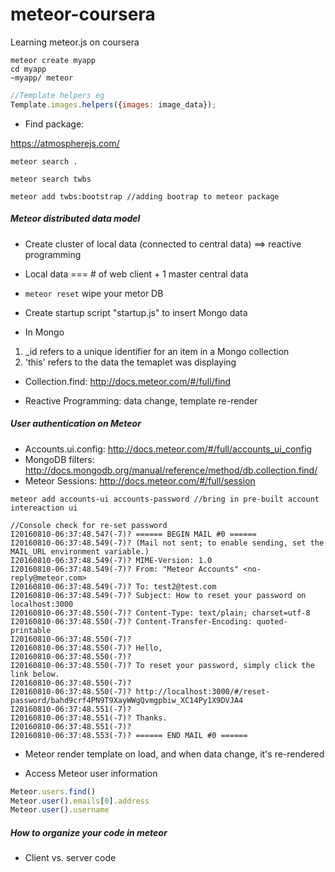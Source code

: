 # meteor-coursera
Learning meteor.js on coursera

```
meteor create myapp
cd myapp
~myapp/ meteor
```


```javascript
//Template helpers eg
Template.images.helpers({images: image_data});

```

* Find package:

https://atmospherejs.com/

```
meteor search .

meteor search twbs

meteor add twbs:bootstrap //adding bootrap to meteor package

```

##### Meteor distributed data model
* Create cluster of local data (connected to central data) ==> reactive programming
* Local data === # of web client + 1 master central data
* ```meteor reset``` wipe your metor DB
* Create startup script "startup.js" to insert Mongo data

* In Mongo
1. _id refers to a unique identifier for an item in a Mongo collection
2. 'this' refers to the data the temaplet was displaying

* Collection.find: http://docs.meteor.com/#/full/find

* Reactive Programming: data change, template re-render

##### User authentication on Meteor

* Accounts.ui.config: http://docs.meteor.com/#/full/accounts_ui_config
* MongoDB filters: http://docs.mongodb.org/manual/reference/method/db.collection.find/
* Meteor Sessions: http://docs.meteor.com/#/full/session

```
meteor add accounts-ui accounts-password //bring in pre-built account intereaction ui
```

```
//Console check for re-set password
I20160810-06:37:48.547(-7)? ====== BEGIN MAIL #0 ======
I20160810-06:37:48.549(-7)? (Mail not sent; to enable sending, set the MAIL_URL environment variable.)
I20160810-06:37:48.549(-7)? MIME-Version: 1.0
I20160810-06:37:48.549(-7)? From: "Meteor Accounts" <no-reply@meteor.com>
I20160810-06:37:48.549(-7)? To: test2@test.com
I20160810-06:37:48.549(-7)? Subject: How to reset your password on localhost:3000
I20160810-06:37:48.550(-7)? Content-Type: text/plain; charset=utf-8
I20160810-06:37:48.550(-7)? Content-Transfer-Encoding: quoted-printable
I20160810-06:37:48.550(-7)?
I20160810-06:37:48.550(-7)? Hello,
I20160810-06:37:48.550(-7)?
I20160810-06:37:48.550(-7)? To reset your password, simply click the link below.
I20160810-06:37:48.550(-7)?
I20160810-06:37:48.550(-7)? http://localhost:3000/#/reset-password/bahd9crf4PN9T9XayWWgQvmgpbiw_XC14Py1X9DVJA4
I20160810-06:37:48.551(-7)?
I20160810-06:37:48.551(-7)? Thanks.
I20160810-06:37:48.551(-7)?
I20160810-06:37:48.553(-7)? ====== END MAIL #0 ======
```

* Meteor render template on load, and when data change, it's re-rendered

* Access Meteor user information

```javascript
Meteor.users.find()
Meteor.user().emails[0].address
Meteor.user().username
```

##### How to organize your code in meteor
* Client vs. server code
